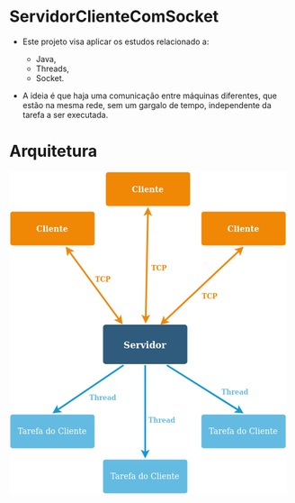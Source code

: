 # ServidorClienteComSocket
- Este projeto visa aplicar os estudos relacionado a:
  - Java,
  - Threads,
  - Socket.
  
- A ideia é que haja uma comunicação entre máquinas diferentes, que estão na mesma rede, sem um gargalo de tempo, independente da tarefa a ser executada.

# Arquitetura
[](https://github.com/gustavoreche/ServidorClienteComSocket/blob/master/ArquiteturaClienteServidor.png)
<img src="https://github.com/gustavoreche/ServidorClienteComSocket/blob/master/ArquiteturaClienteServidor.png">
